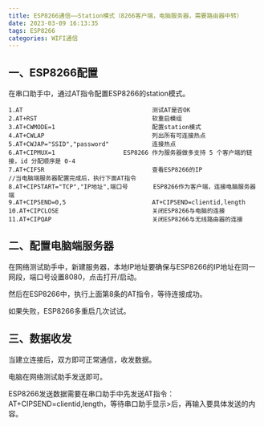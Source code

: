 ```yaml
---
title: ESP8266通信——Station模式（8266客户端，电脑服务器，需要路由器中转）
date: 2023-03-09 16:13:35
tags: ESP8266
categories: WIFI通信
---
```


## 一、ESP8266配置

在串口助手中，通过AT指令配置ESP8266的station模式。

```
1.AT									测试AT是否OK
2.AT+RST								软重启模组
3.AT+CWMODE=1							配置station模式
4.AT+CWLAP								列出所有可连接热点
5.AT+CWJAP="SSID","password"			连接热点
6.AT+CIPMUX=1					ESP8266 作为服务器做多支持 5 个客户端的链接，id 分配顺序是 0-4
7.AT+CIFSR								查看ESP8266的IP
//当电脑端服务器配置完成后，执行下面AT指令
8.AT+CIPSTART="TCP","IP地址",端口号		 ESP8266作为客户端，连接电脑服务器端
9.AT+CIPSEND=0,5						AT+CIPSEND=clientid,length
10.AT+CIPCLOSE							关闭ESP8266与电脑的连接
11.AT+CIPQAP							关闭ESP8266与无线路由器的连接
```

## 二、配置电脑端服务器

在网络测试助手中，新建服务器，本地IP地址要确保与ESP8266的IP地址在同一网段，端口号设置8080，点击打开/启动。

然后在ESP8266中，执行上面第8条的AT指令，等待连接成功。

如果失败，ESP8266多重启几次试试。

## 三、数据收发

当建立连接后，双方即可正常通信，收发数据。

电脑在网络测试助手发送即可。

ESP8266发送数据需要在串口助手中先发送AT指令：AT+CIPSEND=clientid,length，等待串口助手显示>后，再输入要具体发送的内容。
